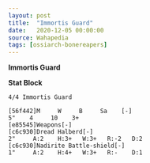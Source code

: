 ```yaml
---
layout: post
title:  "Immortis Guard"
date:   2020-12-05 00:00:00
source: Wahapedia
tags: [ossiarch-bonereapers]
---
```


**Immortis Guard**

**Stat Block**
```
4/4 Immortis Guard
```

```
[56f442]M     W     B     Sa    [-]
5"    4     10    3+    
[e85545]Weapons[-]
[c6c930]Dread Halberd[-]
2"     A:2    H:3+   W:3+   R:-2   D:2   
[c6c930]Nadirite Battle-shield[-]
1"     A:2    H:4+   W:3+   R:-    D:1   
```
    